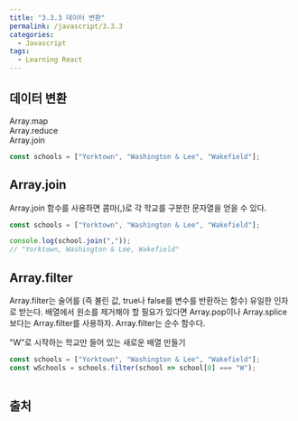 ```yaml
---
title: "3.3.3 데이터 변환"
permalink: /javascript/3.3.3
categories:
  - Javascript
tags:
  - Learning React
---
```


## 데이터 변환
Array.map  
Array.reduce  
Array.join

```jsx
const schools = ["Yorktown", "Washington & Lee", "Wakefield"];
```

## Array.join
Array.join 함수를 사용하면 콤마(,)로 각 학교를 구분한 문자열을 얻을 수 있다.

```jsx
const schools = ["Yorktown", "Washington & Lee", "Wakefield"];

console.log(school.join(","));
// "Yorktown, Washington & Lee, Wakefield"
```

## Array.filter
Array.filter는 술어를 (즉 불린 값, true나 false를 변수를 반환하는 함수) 유일한 인자로 받는다.
배열에서 원소를 제거해야 할 필요가 있다면 Array.pop이나 Array.splice 보다는 Array.filter를 사용하자.
Array.filter는 순수 함수다.

"W"로 시작하는 학교만 들어 있는 새로운 배열 만들기
```jsx
const schools = ["Yorktown", "Washington & Lee", "Wakefield"];
const wSchools = schools.filter(school => school[0] === "W");
```


```jsx
```

## 출처
[]()